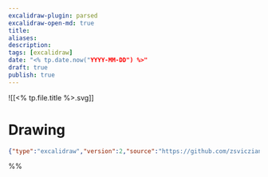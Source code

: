```yaml
---
excalidraw-plugin: parsed
excalidraw-open-md: true
title: 
aliases: 
description: 
tags: [excalidraw]
date: "<% tp.date.now("YYYY-MM-DD") %>"
draft: true
publish: true
---
```



![[<% tp.file.title %>.svg]]

# Drawing
```json
{"type":"excalidraw","version":2,"source":"https://github.com/zsviczian/obsidian-excalidraw-plugin/releases/tag/2.1.8","elements":[],"appState":{"theme":"dark","gridSize":null,"viewBackgroundColor":"#ffffff"}}
```
%%